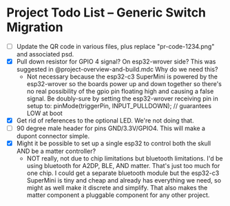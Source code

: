 # Project Todo List – Generic Switch Migration

- [ ] Update the QR code in various files, plus replace "pr-code-1234.png" and associated psd.
- [x] Pull down resistor for GPIO 4 signal? On esp32-wrover side? This was suggested in @project-overview-and-build.mdc Why do we need this?
  - Not necessary because the esp32-c3 SuperMini is powered by the esp32-wrover so the boards power up and down together so there's no real possibility of the gpio pin floating high and causing a false signal. Be doubly-sure by setting the esp32-wrover receiving pin in setup to: pinMode(triggerPin, INPUT_PULLDOWN); // guarantees LOW at boot
- [x] Get rid of references to the optional LED. We're not doing that. 
- [ ] 90 degree male header for pins GND/3.3V/GPIO4. This will make a dupont connector simple.
- [x] Might it be possible to set up a single esp32 to control both the skull AND be a matter controller?
  - NOT really, not due to chip limitations but bluetooth limitations. I'd be using bluetooth for A2DP, BLE, AND matter. That's just too much for one chip. I could get a separate bluetooth module but the esp32-c3 SuperMini is tiny and cheap and already has everything we need, so might as well make it discrete and simplify. That also makes the matter component a pluggable component for any other project.